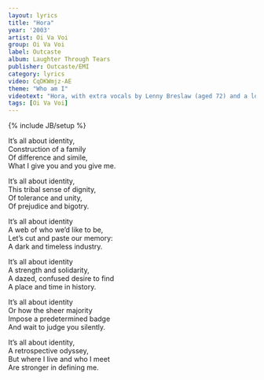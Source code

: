 ```yaml
---
layout: lyrics
title: "Hora"
year: '2003'
artist: Oi Va Voi
group: Oi Va Voi
label: Outcaste
album: Laughter Through Tears
publisher: Outcaste/EMI
category: lyrics
video: CqDKWmjz-AE
theme: "Who am I"
videotext: "Hora, with extra vocals by Lenny Breslaw (aged 72) and a lovely sample from Farid El Atrash."
tags: [Oi Va Voi]
---
```

{% include JB/setup %}

It’s all about identity,  
Construction of a family  
Of difference and simile,  
What I give you and you give me.  
  
It’s all about identity,  
This tribal sense of dignity,  
Of tolerance and unity,  
Of prejudice and bigotry.  
  
It’s all about identity  
A web of who we’d like to be,  
Let’s cut and paste our memory:  
A dark and timeless industry.  
  
It’s all about identity  
A strength and solidarity,  
A dazed, confused desire to find  
A place and time in history.  
  
It’s all about identity  
Or how the sheer majority  
Impose a predetermined badge  
And wait to judge you silently.  
  
It’s all about identity,  
A retrospective odyssey,  
But where I live and who I meet  
Are stronger in defining me. 